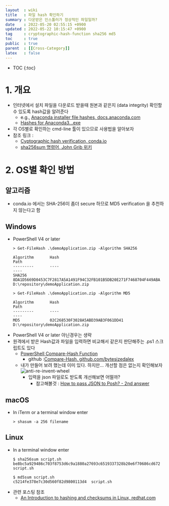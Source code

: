 ```yaml
---
layout  : wiki
title   : 파일 hash 확인하기 
summary : 다운받은 인스톨러가 정상적인 파일일까?
date    : 2022-05-20 02:55:15 +0900
updated : 2022-05-22 10:15:47 +0900
tag     : cryptographic-hash-function sha256 md5
toc     : true
public  : true
parent  : [[Cross-Category]] 
latex   : false
---
```

* TOC
{:toc}

# 1. 개요

* 인터넷에서 설치 파일을 다운로드 받을때 원본과 같은지 (data integrity) 확인할 수 있도록 hash값을 알려준다
  * e.g., [Anaconda installer file hashes, docs.anaconda.com](https://docs.anaconda.com/anaconda/install/hashes/)
  * [Hashes for Anaconda3...exe](https://docs.anaconda.com/anaconda/install/hashes/Anaconda3-2022.05-Windows-x86_64.exe-hash/)
* 각 OS별로 확인하는 cmd-line 툴이 있으므로 사용법을 알아보자
* 참조 링크 : 
  * [Cyptographic hash verification, conda.io](https://conda.io/projects/conda/en/latest/user-guide/install/download.html#cryptographic-hash-verification)
  * [sha256sum 명령어, John Grib 위키](https://johngrib.github.io/wiki/sha256sum/) 


# 2. OS별 확인 방법

## 알고리즘

* conda.io 에서는 SHA-256이 좀더 secure 하므로 MD5 verification 을 추천하지 않는다고 함

## Windows

* PowerShell V4 or later
  ```
  > Get-FileHash .\demoApplication.zip -Algorithm SHA256

  Algorithm       Hash                                                                   Path
  ---------       ----                                                                   ----
  SHA256          8DA1D5669D0453C7F2817A5A1491F94C32FB101B5DB20E271F7468704F449ABA       D:\repository\demoApplication.zip

  > Get-FileHash .\demoApplication.zip -Algorithm MD5

  Algorithm       Hash                                                                   Path
  ---------       ----                                                                   ----
  MD5             02C268530F3028A5ABD39AB3F061DD41                                       D:\repository\demoApplication.zip
  ```
* PowerShell V4 or later 아닌경우는 생략
* 원격에서 받은 Hash값과 파일을 입력하면 비교해서 같은지 판단해주는 .ps1 스크립트도 있다
  * [PowerShell Compare-Hash Function](https://www.bytesizedalex.com/powershell-compare-hash-function/)
    * github :[Compare-Hash, github.com/bytesizedalex](https://github.com/bytesizedalex/compare-hash)
  * 내가 만들어 보려 했는데 이미 있다. 하지만... 개선할 점은 없는지 확인해보자
    ![anti-re-invent-wheel](https://pbs.twimg.com/media/CdGC-kcWIAAG9hL?format=jpg&name=small)
    * 입력을 json 파일로도 받도록 개선해보면 어떨까?
      * 참고해볼것 : [How to pass JSON to Posh? - 2nd answer](https://stackoverflow.com/a/69679083/9457247) 

## macOS

* In iTerm or a terminal window enter
  ```
  > shasum -a 256 filename 
  ```
  
## Linux

* In a terminal window enter
  ```
  $ sha256sum script.sh
  be8bc5a929486c703f8753d6c9a1880a27693c6519337328b20e6f70686cd672  script.sh
  
  $ md5sum script.sh
  c5214fe378e7c30d560f82d9800113d4  script.sh
  ```
* 관련 포스팅 참조
  * [An Introduction to hashing and checksums in Linux, redhat.com](https://www.redhat.com/sysadmin/hashing-checksums)
